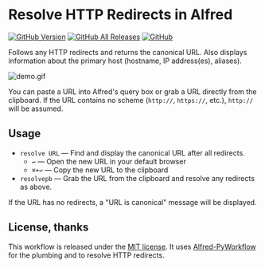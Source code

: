 # Resolve HTTP Redirects in Alfred

[![GitHub Version][version-shield]][releases]
[![GitHub All Releases][downloads-shield]][releases]
[![GitHub][license-shield]][mit-license]

Follows any HTTP redirects and returns the canonical URL. Also displays information about the
primary host (hostname, IP address(es), aliases).

![](https://raw.githubusercontent.com/harrtho/alfred-resolve-url/master/demo.gif "demo.gif")

You can paste a URL into Alfred's query box or grab a URL directly from the
clipboard. If the URL contains no scheme (`http://`, `https://`, etc.),
`http://` will be assumed.

## Usage

- `resolve URL` — Find and display the canonical URL after all redirects.
  - `↩` — Open the new URL in your default browser
  - `⌘+↩` — Copy the new URL to the clipboard
- `resolvepb` — Grab the URL from the clipboard and resolve any redirects as above.

If the URL has no redirects, a "URL is canonical" message will be displayed.

## License, thanks

This workflow is released under the [MIT license](http://opensource.org/licenses/MIT). It uses
[Alfred-PyWorkflow](http://www.xdevcloud.de/alfred-pyworkflow) for the plumbing and to resolve
HTTP redirects.

[downloads-shield]: https://img.shields.io/github/downloads/harrtho/alfred-resolve-url/total.svg
[license-shield]: https://img.shields.io/github/license/harrtho/alfred-resolve-url.svg
[mit-license]: http://opensource.org/licenses/MIT
[releases]: https://github.com/harrtho/alfred-resolve-url/releases
[version-shield]: https://img.shields.io/github/release/harrtho/alfred-resolve-url.svg
